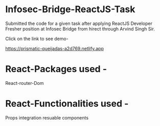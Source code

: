 # Infosec-Bridge-ReactJS-Task

Submitted the code for a given task after applying ReactJS Developer Fresher position at Infosec Bridge from hirect through Arvind Singh Sir.

 Click on the link to see demo-
 
 https://prismatic-queijadas-a2d769.netlify.app
 

# React-Packages used - 

React-router-Dom

# React-Functionalities used - 

Props integration
resuable components

